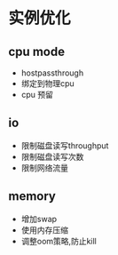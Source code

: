
# 实例优化



##  cpu mode 

- hostpassthrough
- 绑定到物理cpu
- cpu 预留


##  io

- 限制磁盘读写throughput
- 限制磁盘读写次数
- 限制网络流量


## memory

- 增加swap
- 使用内存压缩 
- 调整oom策略,防止kill


